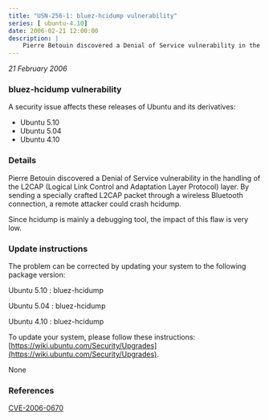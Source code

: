 ```yaml
---
title: "USN-256-1: bluez-hcidump vulnerability"
series: [ ubuntu-4.10]
date: 2006-02-21 12:00:00
description: |
    Pierre Betouin discovered a Denial of Service vulnerability in the handling of the L2CAP (Logical Link Control and Adaptation Layer Protocol) layer. By sending a specially crafted L2CAP packet through a wireless Bluetooth connection, a remote attacker could crash hcidump.
--- 
```

 
 

*21 February 2006*

### bluez-hcidump vulnerability

A security issue affects these releases of Ubuntu and its derivatives:

* Ubuntu 5.10
* Ubuntu 5.04
* Ubuntu 4.10

### Details

Pierre Betouin discovered a Denial of Service vulnerability in the handling of the L2CAP (Logical Link Control and Adaptation Layer Protocol) layer. By sending a specially crafted L2CAP packet through a wireless Bluetooth connection, a remote attacker could crash hcidump.

Since hcidump is mainly a debugging tool, the impact of this flaw is very low.

### Update instructions

The problem can be corrected by updating your system to the following package version:

Ubuntu 5.10
 : bluez-hcidump 

Ubuntu 5.04
 : bluez-hcidump 

Ubuntu 4.10
 : bluez-hcidump 

To update your system, please follow these instructions: [https://wiki.ubuntu.com/Security/Upgrades](https://wiki.ubuntu.com/Security/Upgrades).

None

### References

 
 [CVE-2006-0670](http://people.ubuntu.com/~ubuntu-security/cve/CVE-2006-0670)
 

